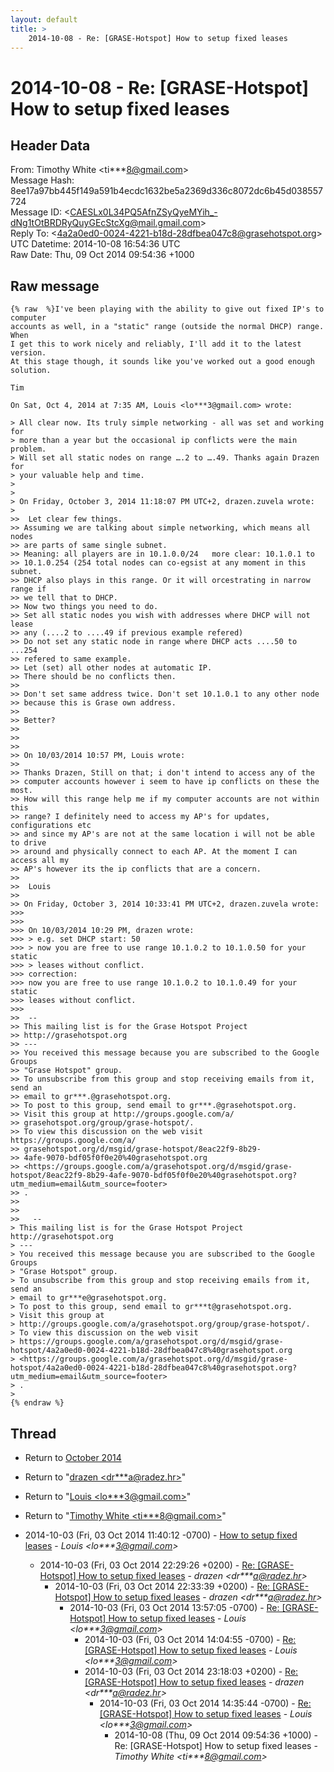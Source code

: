 ```yaml
---
layout: default
title: >
    2014-10-08 - Re: [GRASE-Hotspot] How to setup fixed leases
---
```


# 2014-10-08 - Re: [GRASE-Hotspot] How to setup fixed leases

## Header Data

From: Timothy White \<ti***8@gmail.com\><br>
Message Hash: 8ee17a97bb445f149a591b4ecdc1632be5a2369d336c8072dc6b45d038557724<br>
Message ID: \<CAESLx0L34PQ5AfnZSyQyeMYih_-dNg1tOtBRDRyQuyGEcStcXg@mail.gmail.com\><br>
Reply To: \<4a2a0ed0-0024-4221-b18d-28dfbea047c8@grasehotspot.org\><br>
UTC Datetime: 2014-10-08 16:54:36 UTC<br>
Raw Date: Thu, 09 Oct 2014 09:54:36 +1000<br>

## Raw message

```
{% raw  %}I've been playing with the ability to give out fixed IP's to computer
accounts as well, in a "static" range (outside the normal DHCP) range. When
I get this to work nicely and reliably, I'll add it to the latest version.
At this stage though, it sounds like you've worked out a good enough
solution.

Tim

On Sat, Oct 4, 2014 at 7:35 AM, Louis <lo***3@gmail.com> wrote:

> All clear now. Its truly simple networking - all was set and working for
> more than a year but the occasional ip conflicts were the main problem.
> Will set all static nodes on range ….2 to ….49. Thanks again Drazen for
> your valuable help and time.
>
>
> On Friday, October 3, 2014 11:18:07 PM UTC+2, drazen.zuvela wrote:
>
>>  Let clear few things.
>> Assuming we are talking about simple networking, which means all nodes
>> are parts of same single subnet.
>> Meaning: all players are in 10.1.0.0/24   more clear: 10.1.0.1 to
>> 10.1.0.254 (254 total nodes can co-egsist at any moment in this subnet.
>> DHCP also plays in this range. Or it will orcestrating in narrow range if
>> we tell that to DHCP.
>> Now two things you need to do.
>> Set all static nodes you wish with addresses where DHCP will not lease
>> any (....2 to ....49 if previous example refered)
>> Do not set any static node in range where DHCP acts ....50 to ...254
>> refered to same example.
>> Let (set) all other nodes at automatic IP.
>> There should be no conflicts then.
>>
>> Don't set same address twice. Don't set 10.1.0.1 to any other node
>> because this is Grase own address.
>>
>> Better?
>>
>>
>>
>> On 10/03/2014 10:57 PM, Louis wrote:
>>
>> Thanks Drazen, Still on that; i don't intend to access any of the
>> computer accounts however i seem to have ip conflicts on these the most.
>> How will this range help me if my computer accounts are not within this
>> range? I definitely need to access my AP's for updates, configurations etc
>> and since my AP's are not at the same location i will not be able to drive
>> around and physically connect to each AP. At the moment I can access all my
>> AP's however its the ip conflicts that are a concern.
>>
>>  Louis
>>
>> On Friday, October 3, 2014 10:33:41 PM UTC+2, drazen.zuvela wrote:
>>>
>>>
>>> On 10/03/2014 10:29 PM, drazen wrote:
>>> > e.g. set DHCP start: 50
>>> > now you are free to use range 10.1.0.2 to 10.1.0.50 for your static
>>> > leases without conflict.
>>> correction:
>>> now you are free to use range 10.1.0.2 to 10.1.0.49 for your static
>>> leases without conflict.
>>>
>>  --
>> This mailing list is for the Grase Hotspot Project
>> http://grasehotspot.org
>> ---
>> You received this message because you are subscribed to the Google Groups
>> "Grase Hotspot" group.
>> To unsubscribe from this group and stop receiving emails from it, send an
>> email to gr***.@grasehotspot.org.
>> To post to this group, send email to gr***.@grasehotspot.org.
>> Visit this group at http://groups.google.com/a/
>> grasehotspot.org/group/grase-hotspot/.
>> To view this discussion on the web visit https://groups.google.com/a/
>> grasehotspot.org/d/msgid/grase-hotspot/8eac22f9-8b29-
>> 4afe-9070-bdf05f0f0e20%40grasehotspot.org
>> <https://groups.google.com/a/grasehotspot.org/d/msgid/grase-hotspot/8eac22f9-8b29-4afe-9070-bdf05f0f0e20%40grasehotspot.org?utm_medium=email&utm_source=footer>
>> .
>>
>>
>>   --
> This mailing list is for the Grase Hotspot Project http://grasehotspot.org
> ---
> You received this message because you are subscribed to the Google Groups
> "Grase Hotspot" group.
> To unsubscribe from this group and stop receiving emails from it, send an
> email to gr***e@grasehotspot.org.
> To post to this group, send email to gr***t@grasehotspot.org.
> Visit this group at
> http://groups.google.com/a/grasehotspot.org/group/grase-hotspot/.
> To view this discussion on the web visit
> https://groups.google.com/a/grasehotspot.org/d/msgid/grase-hotspot/4a2a0ed0-0024-4221-b18d-28dfbea047c8%40grasehotspot.org
> <https://groups.google.com/a/grasehotspot.org/d/msgid/grase-hotspot/4a2a0ed0-0024-4221-b18d-28dfbea047c8%40grasehotspot.org?utm_medium=email&utm_source=footer>
> .
>
{% endraw %}
```

## Thread

+ Return to [October 2014](/archive/2014/10)

+ Return to "[drazen <dr***a<span>@</span>radez.hr>](/authors/dr___a_at_radez_hr)"
+ Return to "[Louis <lo***3<span>@</span>gmail.com>](/authors/lo___3_at_gmail_com)"
+ Return to "[Timothy White <ti***8<span>@</span>gmail.com>](/authors/ti___8_at_gmail_com)"

+ 2014-10-03 (Fri, 03 Oct 2014 11:40:12 -0700) - [How to setup fixed leases](/archive/2014/10/c7aedf8412f725f01d38302d4a2459683551b3a9766e44aac7d75bee412c3d1a) - _Louis \<lo***3@gmail.com\>_
  + 2014-10-03 (Fri, 03 Oct 2014 22:29:26 +0200) - [Re: [GRASE-Hotspot] How to setup fixed leases](/archive/2014/10/ff25dabe4516049834cbade7393083e141b2f34e526dee90ad7ec10a6facb596) - _drazen \<dr***a@radez.hr\>_
    + 2014-10-03 (Fri, 03 Oct 2014 22:33:39 +0200) - [Re: [GRASE-Hotspot] How to setup fixed leases](/archive/2014/10/982ccc7850b51666c601653218b9f02eaf2a5889e5b65b8b7721636b22d872c4) - _drazen \<dr***a@radez.hr\>_
      + 2014-10-03 (Fri, 03 Oct 2014 13:57:05 -0700) - [Re: [GRASE-Hotspot] How to setup fixed leases](/archive/2014/10/55c8be3a4097d1a4bbb8ec46bbe71b30b0c2671c762e86e797500e823595f029) - _Louis \<lo***3@gmail.com\>_
        + 2014-10-03 (Fri, 03 Oct 2014 14:04:55 -0700) - [Re: [GRASE-Hotspot] How to setup fixed leases](/archive/2014/10/4abdb099f3f4d7744c86e729d014f65cf532d52bbec06719e0ccbdce0c45f757) - _Louis \<lo***3@gmail.com\>_
        + 2014-10-03 (Fri, 03 Oct 2014 23:18:03 +0200) - [Re: [GRASE-Hotspot] How to setup fixed leases](/archive/2014/10/f93e75a3fa6b863148357c00e4904998e97e0c4741b22aaceb9d4121ce48f518) - _drazen \<dr***a@radez.hr\>_
          + 2014-10-03 (Fri, 03 Oct 2014 14:35:44 -0700) - [Re: [GRASE-Hotspot] How to setup fixed leases](/archive/2014/10/f6530699cfee42b2a81026704e18bc02b923a98cb88eef736f66018f6da97546) - _Louis \<lo***3@gmail.com\>_
            + 2014-10-08 (Thu, 09 Oct 2014 09:54:36 +1000) - Re: [GRASE-Hotspot] How to setup fixed leases - _Timothy White \<ti***8@gmail.com\>_

